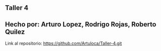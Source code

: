## Taller 4

## Hecho por: Arturo Lopez, Rodrigo Rojas, Roberto Quilez

Link al repositorio: https://github.com/Artuloca/Taller-4.git
